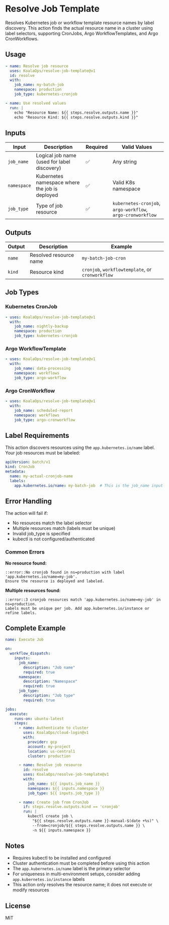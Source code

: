 # Resolve Job Template

Resolves Kubernetes job or workflow template resource names by label discovery. This action finds the actual resource name in a cluster using label selectors, supporting CronJobs, Argo WorkflowTemplates, and Argo CronWorkflows.

## Usage

```yaml
- name: Resolve job resource
  uses: KoalaOps/resolve-job-template@v1
  id: resolve
  with:
    job_name: my-batch-job
    namespace: production
    job_type: kubernetes-cronjob

- name: Use resolved values
  run: |
    echo "Resource Name: ${{ steps.resolve.outputs.name }}"
    echo "Resource Kind: ${{ steps.resolve.outputs.kind }}"
```

## Inputs

| Input | Description | Required | Valid Values |
|-------|-------------|----------|--------------|
| `job_name` | Logical job name (used for label discovery) | ✅ | Any string |
| `namespace` | Kubernetes namespace where the job is deployed | ✅ | Valid K8s namespace |
| `job_type` | Type of job resource | ✅ | `kubernetes-cronjob`, `argo-workflow`, `argo-cronworkflow` |

## Outputs

| Output | Description | Example |
|--------|-------------|---------|
| `name` | Resolved resource name | `my-batch-job-cron` |
| `kind` | Resource kind | `cronjob`, `workflowtemplate`, or `cronworkflow` |

## Job Types

### Kubernetes CronJob
```yaml
- uses: KoalaOps/resolve-job-template@v1
  with:
    job_name: nightly-backup
    namespace: production
    job_type: kubernetes-cronjob
```

### Argo WorkflowTemplate
```yaml
- uses: KoalaOps/resolve-job-template@v1
  with:
    job_name: data-processing
    namespace: workflows
    job_type: argo-workflow
```

### Argo CronWorkflow
```yaml
- uses: KoalaOps/resolve-job-template@v1
  with:
    job_name: scheduled-report
    namespace: workflows
    job_type: argo-cronworkflow
```

## Label Requirements

This action discovers resources using the `app.kubernetes.io/name` label. Your job resources must be labeled:

```yaml
apiVersion: batch/v1
kind: CronJob
metadata:
  name: my-actual-cronjob-name
  labels:
    app.kubernetes.io/name: my-batch-job  # This is the job_name input
```

## Error Handling

The action will fail if:
- No resources match the label selector
- Multiple resources match (labels must be unique)
- Invalid job_type is specified
- kubectl is not configured/authenticated

### Common Errors

**No resource found:**
```
::error::No cronjob found in ns=production with label 'app.kubernetes.io/name=my-job'.
Ensure the resource is deployed and labeled.
```

**Multiple resources found:**
```
::error::3 cronjob resources match 'app.kubernetes.io/name=my-job' in ns=production.
Labels must be unique per job. Add app.kubernetes.io/instance or refine labels.
```

## Complete Example

```yaml
name: Execute Job

on:
  workflow_dispatch:
    inputs:
      job_name:
        description: "Job name"
        required: true
      namespace:
        description: "Namespace"
        required: true
      job_type:
        description: "Job type"
        required: true

jobs:
  execute:
    runs-on: ubuntu-latest
    steps:
      - name: Authenticate to cluster
        uses: KoalaOps/cloud-login@v1
        with:
          provider: gcp
          account: my-project
          location: us-central1
          cluster: production

      - name: Resolve job resource
        id: resolve
        uses: KoalaOps/resolve-job-template@v1
        with:
          job_name: ${{ inputs.job_name }}
          namespace: ${{ inputs.namespace }}
          job_type: ${{ inputs.job_type }}

      - name: Create job from CronJob
        if: steps.resolve.outputs.kind == 'cronjob'
        run: |
          kubectl create job \
            "${{ steps.resolve.outputs.name }}-manual-$(date +%s)" \
            --from=cronjob/${{ steps.resolve.outputs.name }} \
            -n ${{ inputs.namespace }}
```

## Notes

- Requires kubectl to be installed and configured
- Cluster authentication must be completed before using this action
- The `app.kubernetes.io/name` label is the primary selector
- For uniqueness in multi-environment setups, consider adding `app.kubernetes.io/instance` labels
- This action only resolves the resource name; it does not execute or modify resources

## License

MIT
